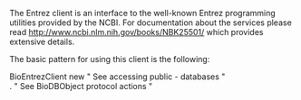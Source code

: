 The Entrez client is an interface to the well-known Entrez programming utilities provided by the NCBI. For documentation about the services please read http://www.ncbi.nlm.nih.gov/books/NBK25501/ which provides extensive details.

The basic pattern for using this client is the following:

BioEntrezClient new <dbNameSelector>	" See accessing public - databases  "
		<configuration messages>			
		<action>. 							" See BioDBObject protocol actions "